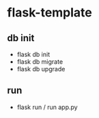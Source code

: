 # flask-template

## db init
- flask db init
- flask db migrate
- flask db upgrade

## run
- flask run / run app.py
